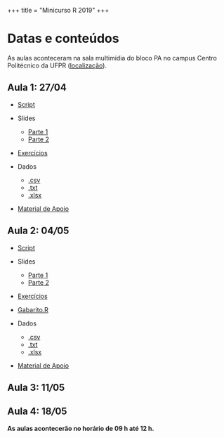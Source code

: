 +++
title = "Minicurso R 2019"
+++

# Datas e conteúdos

As aulas aconteceram na sala multimídia do bloco PA no campus Centro Politécnico
da UFPR ([localização](http://www.campusmap.ufpr.br/#!map)).

## Aula 1: 27<em>/</em>04 
- [Script](../download/minicursos/R/2019/aula1/Aula1.R)

- Slides
   - [Parte 1](../download/minicursos/R/2019/aula1/parte1.pdf)
   - [Parte 2](../download/minicursos/R/2019/aula1/parte2.pdf)
    
- [Exercícios](../download/minicursos/R/2019/aula1/exercicios2.html)
   
- Dados   
   - [.csv](../download/minicursos/R/2019/aula1/MingotiAnA4.csv)
   - [.txt](../download/minicursos/R/2019/aula1/MingotiAnA4.txt)
   - [.xlsx](../download/minicursos/R/2019/aula1/MingotiAnA4.xlsx)

- [Material de Apoio](../download/minicursos/R/2019/aula1/aula1.html)


## Aula 2: 04<em>/</em>05 
- [Script](../download/minicursos/R/2019/aula2/aula2.R)

- Slides
   - [Parte 1](../download/minicursos/R/2019/aula2/parte1.pdf)
   - [Parte 2](../download/minicursos/R/2019/aula2/parte2.pdf)
    
- [Exercícios](../download/minicursos/R/2019/aula2/exercicios2.html)
- [Gabarito.R](../download/minicursos/R/2019/aula2/gabarito.R)
   
- Dados   
   - [.csv](../download/minicursos/R/2019/aula2/MingotiTb2.2.csv)
   - [.txt](../download/minicursos/R/2019/aula2/MingotiTb2.2.txt)
   - [.xlsx](../download/minicursos/R/2019/aula2/MingotiTb2.2.xlsx)
  

- [Material de Apoio](../download/minicursos/R/2019/aula2/aula2.html)

## Aula 3: 11<em>/</em>05 
<!--
- Slides
   - [Parte 1](../download/minicursos/R/2019/aula1/parte1.pdf)
   - [Parte 2](../download/minicursos/R/2019/aula1/parte2.pdf)
    
- [Exercícios](../download/minicursos/R/2019/aula1/exercicios2.html)
   
- Dados   
   - [.csv](../download/minicursos/R/2019/aula1/MingotiAnA4.csv)
   - [.txt](../download/minicursos/R/2019/aula1/MingotiAnA4.txt)
   - [.xlsx](../download/minicursos/R/2019/aula1/MingotiAnA4.xlsx)

- [Material de Apoio](../download/minicursos/R/2019/aula1/aula1.html)
-->
## Aula 4: 18<em>/</em>05
<!--
- Slides
   - [Parte 1](../download/minicursos/R/2019/aula1/parte1.pdf)
   - [Parte 2](../download/minicursos/R/2019/aula1/parte2.pdf)
    
- [Exercícios](../download/minicursos/R/2019/aula1/exercicios2.html)
   
- Dados   
   - [.csv](../download/minicursos/R/2019/aula1/MingotiAnA4.csv)
   - [.txt](../download/minicursos/R/2019/aula1/MingotiAnA4.txt)
   - [.xlsx](../download/minicursos/R/2019/aula1/MingotiAnA4.xlsx)

- [Material de Apoio](../download/minicursos/R/2019/aula1/aula1.html)
-->
**As aulas acontecerão no horário de 09 h até 12 h.**



